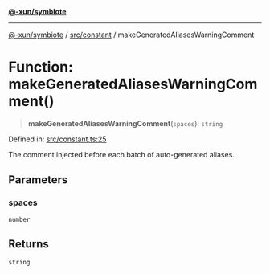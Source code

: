 [**@-xun/symbiote**](../../../README.md)

***

[@-xun/symbiote](../../../README.md) / [src/constant](../README.md) / makeGeneratedAliasesWarningComment

# Function: makeGeneratedAliasesWarningComment()

> **makeGeneratedAliasesWarningComment**(`spaces`): `string`

Defined in: [src/constant.ts:25](https://github.com/Xunnamius/symbiote/blob/4f71380506e8b2505a907d817794b6730bca4f95/src/constant.ts#L25)

The comment injected before each batch of auto-generated aliases.

## Parameters

### spaces

`number`

## Returns

`string`
